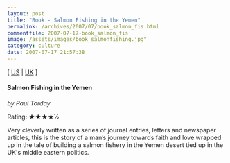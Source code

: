 ```yaml
---
layout: post
title: "Book - Salmon Fishing in the Yemen"
permalink: /archives/2007/07/book_salmon_fis.html
commentfile: 2007-07-17-book_salmon_fis
image: /assets/images/book_salmonfishing.jpg"
category: culture
date: 2007-07-17 21:57:38
---
```


\[ [US](http://www.amazon.com/o/asin/0151012768) | [UK](http://www.amazon.co.uk/o/asin/0151012768) \]

#### Salmon Fishing in the Yemen

_by Paul Torday_

Rating: ★★★★½

Very cleverly written as a series of journal entries, letters and newspaper articles, this is the story of a man’s journey towards faith and love wrapped up in the tale of building a salmon fishery in the Yemen desert tied up in the UK's middle eastern politics.
